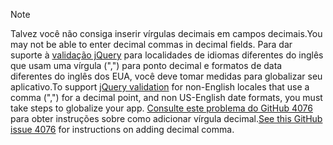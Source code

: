 > [!NOTE]
> <span data-ttu-id="e8cf5-101">Talvez você não consiga inserir vírgulas decimais em campos decimais.</span><span class="sxs-lookup"><span data-stu-id="e8cf5-101">You may not be able to enter decimal commas in decimal fields.</span></span> <span data-ttu-id="e8cf5-102">Para dar suporte à [validação jQuery](https://jqueryvalidation.org/) para localidades de idiomas diferentes do inglês que usam uma vírgula (",") para ponto decimal e formatos de data diferentes do inglês dos EUA, você deve tomar medidas para globalizar seu aplicativo.</span><span class="sxs-lookup"><span data-stu-id="e8cf5-102">To support [jQuery validation](https://jqueryvalidation.org/) for non-English locales that use a comma (",") for a decimal point, and non US-English date formats, you must take steps to globalize your app.</span></span> <span data-ttu-id="e8cf5-103">[Consulte este problema do GitHub 4076](https://github.com/aspnet/AspNetCore.Docs/issues/4076#issuecomment-326590420) para obter instruções sobre como adicionar vírgula decimal.</span><span class="sxs-lookup"><span data-stu-id="e8cf5-103">[See this GitHub issue 4076](https://github.com/aspnet/AspNetCore.Docs/issues/4076#issuecomment-326590420) for instructions on adding decimal comma.</span></span>